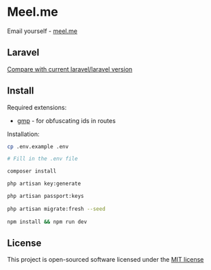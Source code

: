 # Meel.me
Email yourself - [meel.me](https://meel.me)

## Laravel
[Compare with current laravel/laravel version](https://github.com/laravel/laravel/compare/7028b17ed8bf35ee2f1269c0f9c985b411cb4469...master)

## Install
Required extensions:
- [gmp](http://php.net/manual/en/book.gmp.php) - for obfuscating ids in routes

Installation:
```bash
cp .env.example .env

# Fill in the .env file

composer install

php artisan key:generate

php artisan passport:keys
 
php artisan migrate:fresh --seed
 
npm install && npm run dev
```

## License

This project is open-sourced software licensed under the [MIT license](http://opensource.org/licenses/MIT)
